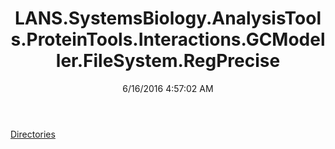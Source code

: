 ﻿---
title: LANS.SystemsBiology.AnalysisTools.ProteinTools.Interactions.GCModeller.FileSystem.RegPrecise
date: 6/16/2016 4:57:02 AM
---

[Directories](T-LANS.SystemsBiology.AnalysisTools.ProteinTools.Interactions.GCModeller.FileSystem.RegPrecise.Directories.html)
